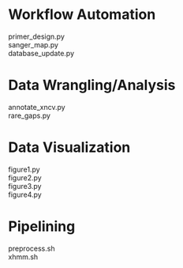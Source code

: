 # Workflow Automation
primer_design.py  
sanger_map.py  
database_update.py  

# Data Wrangling/Analysis
annotate_xncv.py  
rare_gaps.py  

# Data Visualization
figure1.py  
figure2.py  
figure3.py  
figure4.py  


# Pipelining
preprocess.sh  
xhmm.sh  
